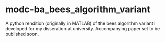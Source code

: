 # modc-ba_bees_algorithm_variant
A python rendition (originally in MATLAB) of the bees algorithm variant I developed for my disseration at university. Accompanying paper set to be published soon.
